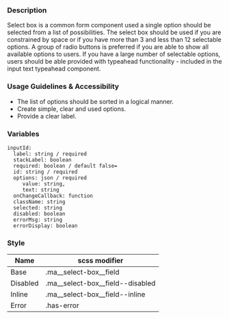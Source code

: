 ### Description

Select box is a common form component used a single option should be selected from a list of possibilities. The select box should be used if you are constrained by space or if you have more than 3 and less than 12 selectable options. A group of radio buttons is preferred if you are able to show all available options to users. If you have a large number of selectable options, users should be able provided with typeahead functionality - included in the input text typeahead component.

### Usage Guidelines & Accessibility

* The list of options should be sorted in a logical manner.
* Create simple, clear and used options.
* Provide a clear label.

### Variables

~~~
inputId:
  label: string / required
  stackLabel: boolean
  required: boolean / default false=
  id: string / required
  options: json / required
     value: string,
     text: string
  onChangeCallback: function
  className: string
  selected: string
  disabled: boolean
  errorMsg: string 
  errorDisplay: boolean
~~~

### Style

|Name|scss modifier|
|--|--|
|Base|.ma__select-box__field|
|Disabled|.ma__select-box__field--disabled|
|Inline|.ma__select-box__field--inline|
|Error|.has-error|
